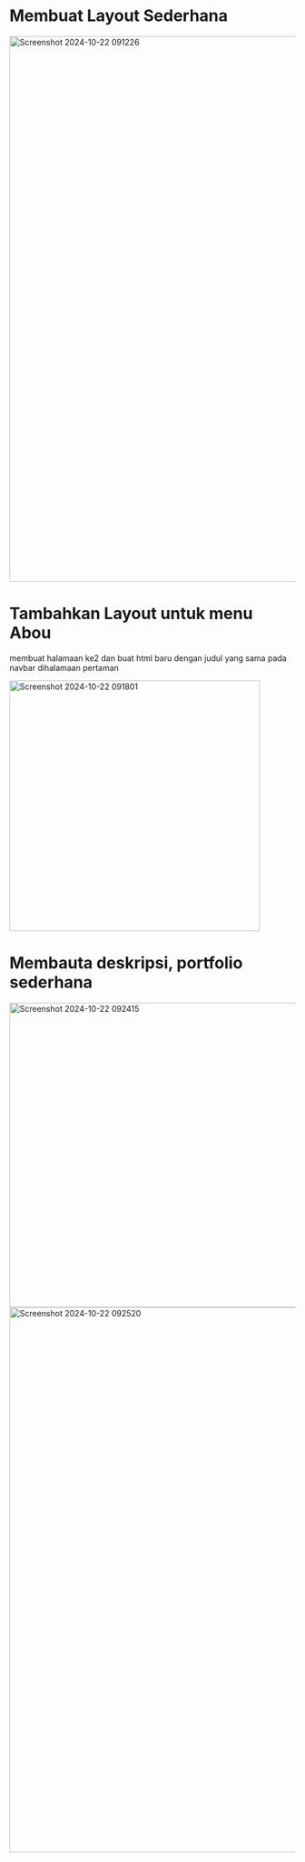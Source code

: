 <h1>Membuat Layout Sederhana</h1>
<img width="960" alt="Screenshot 2024-10-22 091226" src="https://github.com/user-attachments/assets/82e0626d-4734-4323-bb45-045358a67e48">
<h1>Tambahkan Layout untuk menu Abou</h1>
<P>membuat halamaan ke2 dan buat html baru dengan judul yang sama pada navbar dihalamaan pertaman</P>
<img width="441" alt="Screenshot 2024-10-22 091801" src="https://github.com/user-attachments/assets/9788abcb-dd56-4d24-a147-587d3abfa054">
<h1>Membauta deskripsi, portfolio sederhana </h1>
<img width="536" alt="Screenshot 2024-10-22 092415" src="https://github.com/user-attachments/assets/510494eb-473d-459d-a6e8-8c82928f2be3">
<img width="959" alt="Screenshot 2024-10-22 092520" src="https://github.com/user-attachments/assets/7a8f3931-da50-477b-a831-0b7e7aeea1ea">
